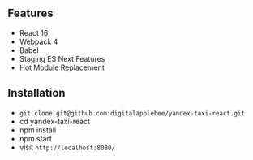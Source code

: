 ## Features

* React 16
* Webpack 4
* Babel
* Staging ES Next Features
* Hot Module Replacement

## Installation

* `git clone git@github.com:digitalapplebee/yandex-taxi-react.git`
* cd yandex-taxi-react
* npm install
* npm start
* visit `http://localhost:8080/`
